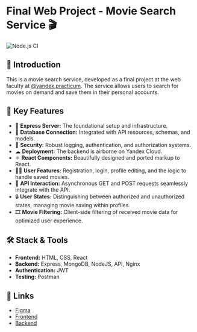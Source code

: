 # Final Web Project - Movie Search Service 🎬
![Node.js CI](https://github.com/FrontEnd-Guy/movies-explorer-frontend/workflows/Node.js%20CI/badge.svg) 

## 📜 Introduction

This is a movie search service, developed as a final project at the web faculty at [@yandex.practicum](https://github.com/yandex.practicum). The service allows users to search for movies on demand and save them in their personal accounts.

## 🌟 Key Features

- 🚀 **Express Server:** The foundational setup and infrastructure.
- 💽 **Database Connection:** Integrated with API resources, schemas, and models.
- 🔐 **Security:** Robust logging, authentication, and authorization systems.
- ☁ **Deployment:** The backend is airborne on Yandex Cloud.
- ⚛ **React Components:** Beautifully designed and ported markup to React.
- 🧑‍💻 **User Features:** Registration, login, profile editing, and the logic to handle saved movies.
- 🔄 **API Interaction:** Asynchronous GET and POST requests seamlessly integrate with the API.
- 🔒 **User States:** Distinguishing between authorized and unauthorized states, managing movie saving within profiles.
- 🎞 **Movie Filtering:** Client-side filtering of received movie data for optimized user experience.

## 🛠 Stack & Tools

- **Frontend:** HTML, CSS, React
- **Backend:** Express, MongoDB, NodeJS, API, Nginx
- **Authentication:** JWT
- **Testing:** Postman

## 🔗 Links

- [Figma](https://drive.google.com/drive/folders/1RB82jIz21ZqpxKsrmKUMma9A-W6MTqNf?usp=sharing)
- [Frontend](https://pavel.nomoredomains.monster/)
- [Backend](https://api.pavel.nomoredomains.monster/)
